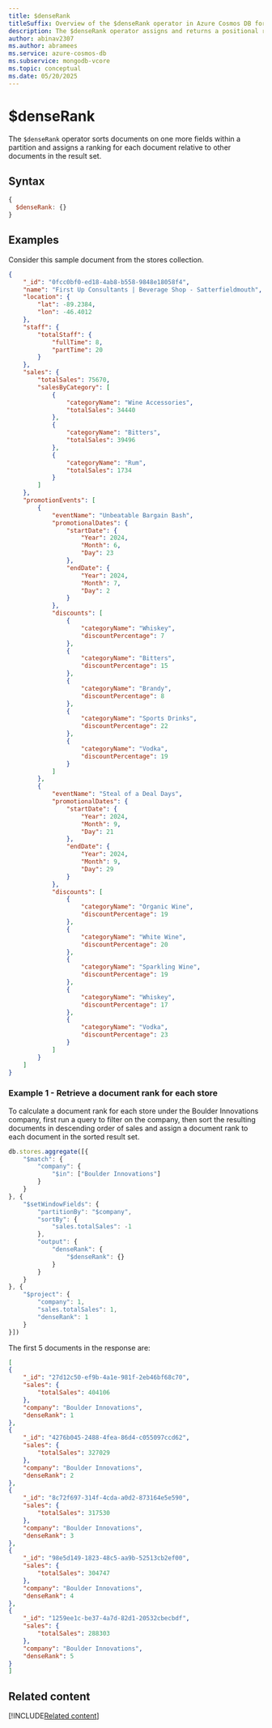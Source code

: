 ```yaml
---
title: $denseRank
titleSuffix: Overview of the $denseRank operator in Azure Cosmos DB for MongoDB (vCore)
description: The $denseRank operator assigns and returns a positional ranking for each document within a partition based on a specified sort order 
author: abinav2307
ms.author: abramees
ms.service: azure-cosmos-db
ms.subservice: mongodb-vcore
ms.topic: conceptual
ms.date: 05/20/2025
---
```


# $denseRank

The `$denseRank` operator sorts documents on one more fields within a partition and assigns a ranking for each document relative to other documents in the result set.

## Syntax

```javascript
{
  $denseRank: {}
}
```

## Examples

Consider this sample document from the stores collection.

```json
{
    "_id": "0fcc0bf0-ed18-4ab8-b558-9848e18058f4",
    "name": "First Up Consultants | Beverage Shop - Satterfieldmouth",
    "location": {
        "lat": -89.2384,
        "lon": -46.4012
    },
    "staff": {
        "totalStaff": {
            "fullTime": 8,
            "partTime": 20
        }
    },
    "sales": {
        "totalSales": 75670,
        "salesByCategory": [
            {
                "categoryName": "Wine Accessories",
                "totalSales": 34440
            },
            {
                "categoryName": "Bitters",
                "totalSales": 39496
            },
            {
                "categoryName": "Rum",
                "totalSales": 1734
            }
        ]
    },
    "promotionEvents": [
        {
            "eventName": "Unbeatable Bargain Bash",
            "promotionalDates": {
                "startDate": {
                    "Year": 2024,
                    "Month": 6,
                    "Day": 23
                },
                "endDate": {
                    "Year": 2024,
                    "Month": 7,
                    "Day": 2
                }
            },
            "discounts": [
                {
                    "categoryName": "Whiskey",
                    "discountPercentage": 7
                },
                {
                    "categoryName": "Bitters",
                    "discountPercentage": 15
                },
                {
                    "categoryName": "Brandy",
                    "discountPercentage": 8
                },
                {
                    "categoryName": "Sports Drinks",
                    "discountPercentage": 22
                },
                {
                    "categoryName": "Vodka",
                    "discountPercentage": 19
                }
            ]
        },
        {
            "eventName": "Steal of a Deal Days",
            "promotionalDates": {
                "startDate": {
                    "Year": 2024,
                    "Month": 9,
                    "Day": 21
                },
                "endDate": {
                    "Year": 2024,
                    "Month": 9,
                    "Day": 29
                }
            },
            "discounts": [
                {
                    "categoryName": "Organic Wine",
                    "discountPercentage": 19
                },
                {
                    "categoryName": "White Wine",
                    "discountPercentage": 20
                },
                {
                    "categoryName": "Sparkling Wine",
                    "discountPercentage": 19
                },
                {
                    "categoryName": "Whiskey",
                    "discountPercentage": 17
                },
                {
                    "categoryName": "Vodka",
                    "discountPercentage": 23
                }
            ]
        }
    ]
}
```

### Example 1 - Retrieve a document rank for each store

To calculate a document rank for each store under the Boulder Innovations company, first run a query to filter on the company, then sort the resulting documents in descending order of sales and assign a document rank to each document in the sorted result set. 

```javascript
db.stores.aggregate([{
    "$match": {
        "company": {
            "$in": ["Boulder Innovations"]
        }
    }
}, {
    "$setWindowFields": {
        "partitionBy": "$company",
        "sortBy": {
            "sales.totalSales": -1
        },
        "output": {
            "denseRank": {
                "$denseRank": {}
            }
        }
    }
}, {
    "$project": {
        "company": 1,
        "sales.totalSales": 1,
        "denseRank": 1
    }
}])
```

The first 5 documents in the response are:

```json
[
{
    "_id": "27d12c50-ef9b-4a1e-981f-2eb46bf68c70",
    "sales": {
        "totalSales": 404106
    },
    "company": "Boulder Innovations",
    "denseRank": 1
},
{
    "_id": "4276b045-2488-4fea-86d4-c055097ccd62",
    "sales": {
        "totalSales": 327029
    },
    "company": "Boulder Innovations",
    "denseRank": 2
},
{
    "_id": "8c72f697-314f-4cda-a0d2-873164e5e590",
    "sales": {
        "totalSales": 317530
    },
    "company": "Boulder Innovations",
    "denseRank": 3
},
{
    "_id": "98e5d149-1823-48c5-aa9b-52513cb2ef00",
    "sales": {
        "totalSales": 304747
    },
    "company": "Boulder Innovations",
    "denseRank": 4
},
{
    "_id": "1259ee1c-be37-4a7d-82d1-20532cbecbdf",
    "sales": {
        "totalSales": 288303
    },
    "company": "Boulder Innovations",
    "denseRank": 5
}
]
```

## Related content

[!INCLUDE[Related content](../includes/related-content.md)]

